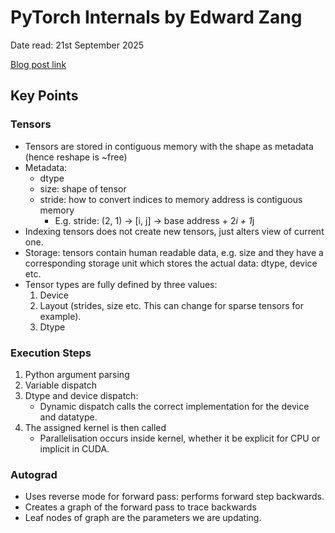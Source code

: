 # PyTorch Internals by Edward Zang

Date read: 21st September 2025

[Blog post link](https://blog.ezyang.com/2019/05/pytorch-internals/?utm_source=chatgpt.com)

## Key Points

### Tensors
* Tensors are stored in contiguous memory with the shape as metadata (hence reshape is ~free)
* Metadata:
	* dtype
	* size: shape of tensor
	* stride: how to convert indices to memory address is contiguous memory
		* E.g. stride: (2, 1) -> [i, j] -> base address + 2*i + 1*j
* Indexing tensors does not create new tensors, just alters view of current one.
* Storage: tensors contain human readable data, e.g. size and they have a corresponding storage unit 
which stores the actual data: dtype, device etc.
* Tensor types are fully defined by three values:
	1. Device
	2. Layout (strides, size etc. This can change for sparse tensors for example).
	3. Dtype

### Execution Steps
1. Python argument parsing
2. Variable dispatch
3. Dtype and device dispatch:
	* Dynamic dispatch calls the correct implementation for the device and datatype.
4. The assigned kernel is then called
	* Parallelisation occurs inside kernel, whether it be explicit for CPU or implicit in CUDA.

### Autograd
* Uses reverse mode for forward pass: performs forward step backwards.
* Creates a graph of the forward pass to trace backwards
* Leaf nodes of graph are the parameters we are updating.








